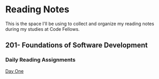 # Reading Notes

This is the space I'll be using to collect and organize my reading notes during my studies at Code Fellows.

## 201- Foundations of Software Development

### Daily Reading Assignments

[Day One](class-01.md)




